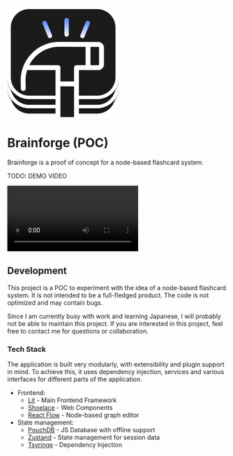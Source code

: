 ![logo](./docs/brainforge-logo-dark-blue.png)

# Brainforge (POC)

Brainforge is a proof of concept for a node-based flashcard system.

TODO: DEMO VIDEO

![video](./docs/brainforge-demo.mp4)

## Development

This project is a POC to experiment with the idea of a node-based flashcard system. It is not intended to be a full-fledged product. The code is not optimized and may contain bugs.

Since I am currently busy with work and learning Japanese, I will probably not be able to maintain this project. If you are interested in this project, feel free to contact me for questions or collaboration.

### Tech Stack

The application is built very modularly, with extensibility and plugin support in mind. To achieve this, it uses dependency injection, services and various interfaces for different parts of the application.

- Frontend:
  - [Lit](https://lit.dev/) - Main Frontend Framework
  - [Shoelace](https://shoelace.style/) - Web Components
  - [React Flow](https://reactflow.dev/) - Node-based graph editor
- State management:
  - [PouchDB](https://pouchdb.com/) - JS Database with offline support
  - [Zustand](https://github.com/pmndrs/zustand) - State management for session data
  - [Tsyringe](https://github.com/microsoft/tsyringe) - Dependency Injection
